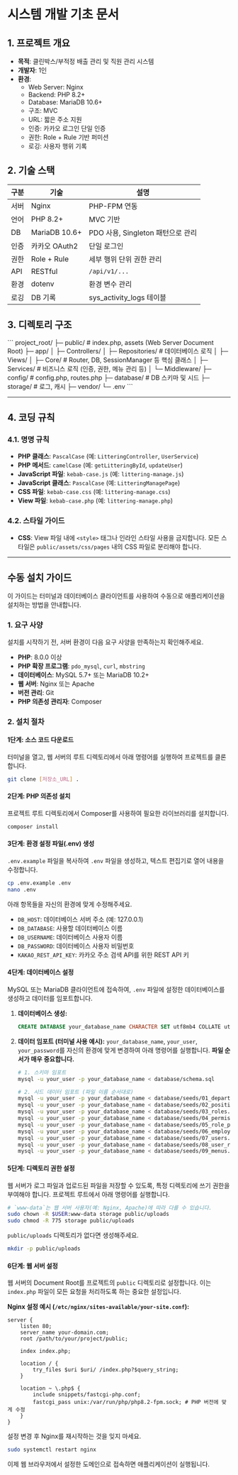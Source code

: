 # 시스템 개발 기초 문서

## 1. 프로젝트 개요
- **목적**: 클린박스/부적정 배출 관리 및 직원 관리 시스템  
- **개발자**: 1인  
- **환경**:
  - Web Server: Nginx
  - Backend: PHP 8.2+
  - Database: MariaDB 10.6+
  - 구조: MVC
  - URL: 짧은 주소 지원
  - 인증: 카카오 로그인 단일 인증
  - 권한: Role + Rule 기반 퍼미션
  - 로깅: 사용자 행위 기록

## 2. 기술 스택
| 구분 | 기술 | 설명 |
|------|------|------|
| 서버 | Nginx | PHP-FPM 연동 |
| 언어 | PHP 8.2+ | MVC 기반 |
| DB | MariaDB 10.6+ | PDO 사용, Singleton 패턴으로 관리 |
| 인증 | 카카오 OAuth2 | 단일 로그인 |
| 권한 | Role + Rule | 세부 행위 단위 권한 관리 |
| API | RESTful | `/api/v1/...` |
| 환경 | dotenv | 환경 변수 관리 |
| 로깅 | DB 기록 | sys_activity_logs 테이블 |

## 3. 디렉토리 구조
\`\`\`
project_root/
├─ public/            # index.php, assets (Web Server Document Root)
├─ app/
│   ├─ Controllers/
│   ├─ Repositories/  # 데이터베이스 로직
│   ├─ Views/
│   ├─ Core/          # Router, DB, SessionManager 등 핵심 클래스
│   ├─ Services/      # 비즈니스 로직 (인증, 권한, 메뉴 관리 등)
│   └─ Middleware/
├─ config/            # config.php, routes.php
├─ database/          # DB 스키마 및 시드
├─ storage/           # 로그, 캐시
├─ vendor/
└─ .env
\`\`\`

---
## 4. 코딩 규칙

### 4.1. 명명 규칙
- **PHP 클래스**: `PascalCase` (예: `LitteringController`, `UserService`)
- **PHP 메서드**: `camelCase` (예: `getLitteringById`, `updateUser`)
- **JavaScript 파일**: `kebab-case.js` (예: `littering-manage.js`)
- **JavaScript 클래스**: `PascalCase` (예: `LitteringManagePage`)
- **CSS 파일**: `kebab-case.css` (예: `littering-manage.css`)
- **View 파일**: `kebab-case.php` (예: `littering-manage.php`)

### 4.2. 스타일 가이드
- **CSS**: View 파일 내에 `<style>` 태그나 인라인 스타일 사용을 금지합니다. 모든 스타일은 `public/assets/css/pages` 내의 CSS 파일로 분리해야 합니다.

---

## 수동 설치 가이드

이 가이드는 터미널과 데이터베이스 클라이언트를 사용하여 수동으로 애플리케이션을 설치하는 방법을 안내합니다.

### 1. 요구 사양
설치를 시작하기 전, 서버 환경이 다음 요구 사양을 만족하는지 확인해주세요.

- **PHP**: 8.0.0 이상
- **PHP 확장 프로그램**: `pdo_mysql`, `curl`, `mbstring`
- **데이터베이스**: MySQL 5.7+ 또는 MariaDB 10.2+
- **웹 서버**: Nginx 또는 Apache
- **버전 관리**: Git
- **PHP 의존성 관리자**: Composer

### 2. 설치 절차

#### 1단계: 소스 코드 다운로드
터미널을 열고, 웹 서버의 루트 디렉토리에서 아래 명령어를 실행하여 프로젝트를 클론합니다.
```bash
git clone [저장소_URL] .
```

#### 2단계: PHP 의존성 설치
프로젝트 루트 디렉토리에서 Composer를 사용하여 필요한 라이브러리를 설치합니다.
```bash
composer install
```

#### 3단계: 환경 설정 파일(.env) 생성
`.env.example` 파일을 복사하여 `.env` 파일을 생성하고, 텍스트 편집기로 열어 내용을 수정합니다.
```bash
cp .env.example .env
nano .env
```
아래 항목들을 자신의 환경에 맞게 수정해주세요.
- `DB_HOST`: 데이터베이스 서버 주소 (예: 127.0.0.1)
- `DB_DATABASE`: 사용할 데이터베이스 이름
- `DB_USERNAME`: 데이터베이스 사용자 이름
- `DB_PASSWORD`: 데이터베이스 사용자 비밀번호
- `KAKAO_REST_API_KEY`: 카카오 주소 검색 API를 위한 REST API 키

#### 4단계: 데이터베이스 설정
MySQL 또는 MariaDB 클라이언트에 접속하여, `.env` 파일에 설정한 데이터베이스를 생성하고 데이터를 임포트합니다.

1.  **데이터베이스 생성:**
    ```sql
    CREATE DATABASE your_database_name CHARACTER SET utf8mb4 COLLATE utf8mb4_unicode_ci;
    ```
2.  **데이터 임포트 (터미널 사용 예시):**
    `your_database_name`, `your_user`, `your_password`를 자신의 환경에 맞게 변경하여 아래 명령어를 실행합니다. **파일 순서가 매우 중요합니다.**

    ```bash
    # 1. 스키마 임포트
    mysql -u your_user -p your_database_name < database/schema.sql

    # 2. 시드 데이터 임포트 (파일 이름 순서대로)
    mysql -u your_user -p your_database_name < database/seeds/01_departments.sql
    mysql -u your_user -p your_database_name < database/seeds/02_positions.sql
    mysql -u your_user -p your_database_name < database/seeds/03_roles.sql
    mysql -u your_user -p your_database_name < database/seeds/04_permissions.sql
    mysql -u your_user -p your_database_name < database/seeds/05_role_permissions.sql
    mysql -u your_user -p your_database_name < database/seeds/06_employees.sql
    mysql -u your_user -p your_database_name < database/seeds/07_users.sql
    mysql -u your_user -p your_database_name < database/seeds/08_user_roles.sql
    mysql -u your_user -p your_database_name < database/seeds/09_menus.sql
    ```

#### 5단계: 디렉토리 권한 설정
웹 서버가 로그 파일과 업로드된 파일을 저장할 수 있도록, 특정 디렉토리에 쓰기 권한을 부여해야 합니다. 프로젝트 루트에서 아래 명령어를 실행합니다.
```bash
# `www-data`는 웹 서버 사용자(예: Nginx, Apache)에 따라 다를 수 있습니다.
sudo chown -R $USER:www-data storage public/uploads
sudo chmod -R 775 storage public/uploads
```
`public/uploads` 디렉토리가 없다면 생성해주세요.
```bash
mkdir -p public/uploads
```

#### 6단계: 웹 서버 설정
웹 서버의 Document Root를 프로젝트의 `public` 디렉토리로 설정합니다. 이는 `index.php` 파일이 모든 요청을 처리하도록 하는 중요한 설정입니다.

**Nginx 설정 예시 (`/etc/nginx/sites-available/your-site.conf`):**
```nginx
server {
    listen 80;
    server_name your-domain.com;
    root /path/to/your/project/public;

    index index.php;

    location / {
        try_files $uri $uri/ /index.php?$query_string;
    }

    location ~ \.php$ {
        include snippets/fastcgi-php.conf;
        fastcgi_pass unix:/var/run/php/php8.2-fpm.sock; # PHP 버전에 맞게 수정
    }
}
```
설정 변경 후 Nginx를 재시작하는 것을 잊지 마세요.
```bash
sudo systemctl restart nginx
```

이제 웹 브라우저에서 설정한 도메인으로 접속하면 애플리케이션이 실행됩니다.
